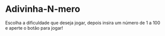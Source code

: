 # Adivinha-N-mero
Escolha a dificuldade que deseja jogar, depois insira um número de 1 a 100 e aperte o botão para jogar!
